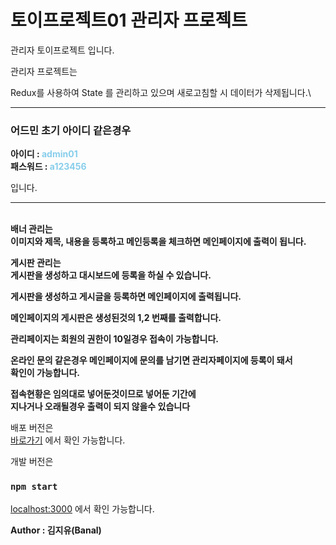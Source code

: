 # 토이프로젝트01 관리자 프로젝트

관리자 토이프로젝트 입니다.

관리자 프로젝트는

Redux를 사용하여 State 를 관리하고 있으며 새로고침할 시 데이터가 삭제됩니다.\


---
### 어드민 초기 아이디 같은경우

**아이디 : <span style="color:skyblue">admin01</span>\
패스워드 : <span style="color:skyblue">a123456</span>**

입니다.

---

\
**배너 관리는 \
이미지와 제목, 내용을 등록하고 메인등록을 체크하면 메인페이지에 출력이 됩니다.**

**게시판 관리는 \
게시판을 생성하고 대시보드에 등록을 하실 수 있습니다.**

**게시판을 생성하고 게시글을 등록하면 메인페이지에 출력됩니다.**

**메인페이지의 게시판은 생성된것의 1,2 번째를 출력합니다.**

**관리페이지는 회원의 권한이 10일경우 접속이 가능합니다.**

**온라인 문의 같은경우 메인페이지에 문의를 남기면 관리자페이지에 등록이 돼서\
확인이 가능합니다.**

**접속현황은 임의대로 넣어둔것이므로 넣어둔 기간에\
 지나거나 오래될경우 출력이 되지 않을수 있습니다**

배포 버전은\
[바로가기](https://banal972.github.io/p01) 에서 확인 가능합니다.

개발 버전은
### `npm start`
[localhost:3000](localhost:3000) 에서 확인 가능합니다.

**Author : 김지유(Banal)**
